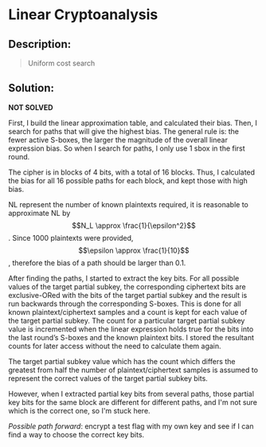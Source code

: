 # Linear Cryptoanalysis

## Description:

> Uniform cost search

## Solution:

**NOT SOLVED**

First, I build the linear approximation table, and calculated their bias. Then, I search for paths that will give the highest bias. The general rule is: the fewer active S-boxes, the larger the magnitude of the overall linear expression bias. So when I search for paths, I only use 1 sbox in the first round.

The cipher is in blocks of 4 bits, with a total of 16 blocks. Thus, I calculated the bias for all 16 possible paths for each block, and kept those with high bias.

NL represent the number of known plaintexts required, it is reasonable to approximate NL by $$N_L \approx \frac{1}{\epsilon^2}$$. Since 1000 plaintexts were provided, $$\epsilon \approx \frac{1}{10}$$, therefore the bias of a path should be larger than 0.1.

After finding the paths, I started to extract the key bits. For all possible values of the target partial subkey, the corresponding ciphertext bits are exclusive-ORed with the bits of the target partial subkey and the result is run backwards through the corresponding S-boxes. This is done for all known plaintext/ciphertext samples and a count is kept for each value of the target partial subkey. The count for a particular target partial subkey value is incremented when the linear expression holds true for the bits into the last round’s S-boxes and the known plaintext bits. I stored the resultant counts for later access without the need to calculate them again.

The target partial subkey value which has the count which differs the greatest from half the number of plaintext/ciphertext samples is assumed to represent the correct values of the target partial subkey bits.

However, when I extracted partial key bits from several paths, those partial key bits for the same block are different for different paths, and I'm not sure which is the correct one, so I'm stuck here.

_Possible path forward_: encrypt a test flag with my own key and see if I can find a way to choose the correct key bits.
